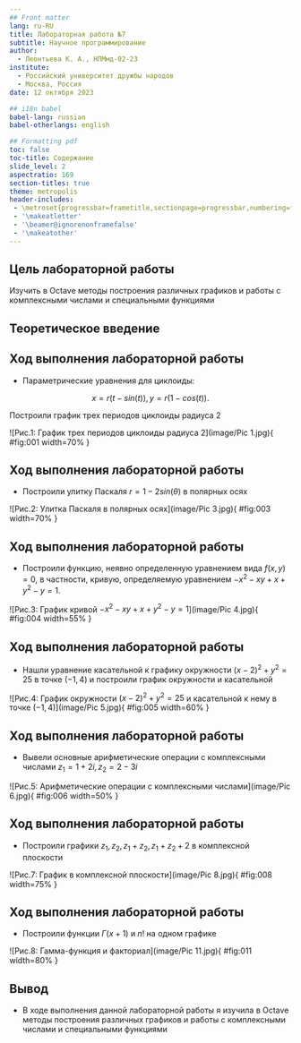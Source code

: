 ```yaml
---
## Front matter
lang: ru-RU
title: Лабораторная работа №7
subtitle: Научное программирование
author:
  - Леонтьева К. А., НПМмд-02-23
institute:
  - Российский университет дружбы народов
  - Москва, Россия
date: 12 октября 2023

## i18n babel
babel-lang: russian
babel-otherlangs: english

## Formatting pdf
toc: false
toc-title: Содержание
slide_level: 2
aspectratio: 169
section-titles: true
theme: metropolis
header-includes:
 - \metroset{progressbar=frametitle,sectionpage=progressbar,numbering=fraction}
 - '\makeatletter'
 - '\beamer@ignorenonframefalse'
 - '\makeatother'
---
```


## Цель лабораторной работы

Изучить в Octave методы построения различных графиков и работы с комплексными числами и специальными функциями

## Теоретическое введение



## Ход выполнения лабораторной работы
- Параметрические уравнения для циклоиды:

$$x=r(t-sin(t)), y=r(1-cos(t)).$$

Построили график трех периодов циклоиды радиуса 2

![Рис.1: График трех периодов циклоиды радиуса 2](image/Pic 1.jpg){ #fig:001 width=70% }

## Ход выполнения лабораторной работы
- Построили улитку Паскаля $r=1-2sin(\theta)$ в полярных осях

![Рис.2: Улитка Паскаля в полярных осях](image/Pic 3.jpg){ #fig:003 width=70% }

## Ход выполнения лабораторной работы
- Построили функцию, неявно определенную уравнением вида $f(x,y)=0,$ в частности, кривую, определяемую уравнением $-x^2-xy+x+y^2-y=1.$

![Рис.3: График кривой $-x^2-xy+x+y^2-y=1$](image/Pic 4.jpg){ #fig:004 width=55% }

## Ход выполнения лабораторной работы

- Нашли уравнение касательной к графику окружности $(x-2)^2+y^2=25$ в точке $(-1,4)$ и построили график окружности и касательной 

![Рис.4: График окружности $(x-2)^2+y^2=25$ и касательной к нему в точке $(-1,4)$](image/Pic 5.jpg){ #fig:005 width=60% }

## Ход выполнения лабораторной работы
- Вывели основные арифметические операции с комплексными числами $z_1=1+2i, z_2=2-3i$

![Рис.5: Арифметические операции с комплексными числами](image/Pic 6.jpg){ #fig:006 width=50% }

## Ход выполнения лабораторной работы

- Построили графики $z_1, z_2, z_1+z_2, z_1+z_2+2$ в комплексной плоскости

![Рис.7: График в комплексной плоскости](image/Pic 8.jpg){ #fig:008 width=75% }

## Ход выполнения лабораторной работы

- Построили функции $\Gamma(x+1)$ и $n!$ на одном графике

![Рис.8: Гамма-функция и факториал](image/Pic 11.jpg){ #fig:011 width=80% }


## Вывод
- В ходе выполнения данной лабораторной работы я изучила в Octave методы построения различных графиков и работы с комплексными числами и специальными функциями




